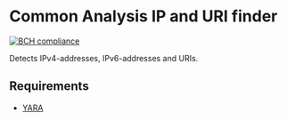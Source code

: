 # Common Analysis IP and URI finder
[![BCH compliance](https://bettercodehub.com/edge/badge/fkie-cad/common_analysis_ip_and_uri?branch=master)](https://bettercodehub.com/)

Detects IPv4-addresses, IPv6-addresses and URIs.

## Requirements
* [YARA](https://virustotal.github.io/yara/)
